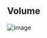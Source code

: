 ## Volume

![image](https://github.com/sm55555/k8s/assets/38831314/1d856f81-61c9-467a-8419-46320b81acba)
